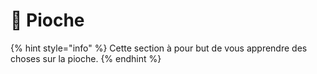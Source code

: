 # 🔨 Pioche
{% hint style="info" %}
Cette section à pour but de vous apprendre des choses sur la pioche.
{% endhint %}